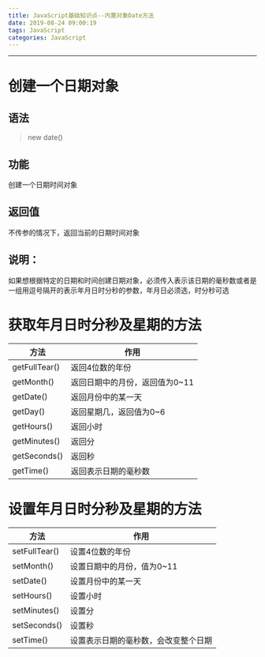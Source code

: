 ```yaml
---
title: JavaScript基础知识点--内置对象Date方法
date: 2019-08-24 09:00:19
tags: JavaScript
categories: JavaScript
---
```

---

# 创建一个日期对象

## 语法

> new date()

## 功能

创建一个日期时间对象

## 返回值

不传参的情况下，返回当前的日期时间对象

## 说明：

如果想根据特定的日期和时间创建日期对象，必须传入表示该日期的毫秒数或者是一组用逗号隔开的表示年月日时分秒的参数，年月日必须选，时分秒可选

# 获取年月日时分秒及星期的方法

方法|作用
-|-
getFullTear()|返回4位数的年份
getMonth()|返回日期中的月份，返回值为0~11
getDate()|返回月份中的某一天
getDay()|返回星期几，返回值为0~6
getHours()|返回小时
getMinutes()|返回分
getSeconds()|返回秒
getTime()|返回表示日期的毫秒数

# 设置年月日时分秒及星期的方法

方法|作用
-|-
setFullTear()|设置4位数的年份
setMonth()|设置日期中的月份，值为0~11
setDate()|设置月份中的某一天
setHours()|设置小时
setMinutes()|设置分
setSeconds()|设置秒
setTime()|设置表示日期的毫秒数，会改变整个日期